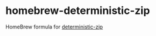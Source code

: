 homebrew-deterministic-zip
===

HomeBrew formula for [deterministic-zip](https://github.com/timo-reymann/deterministic-zip)

